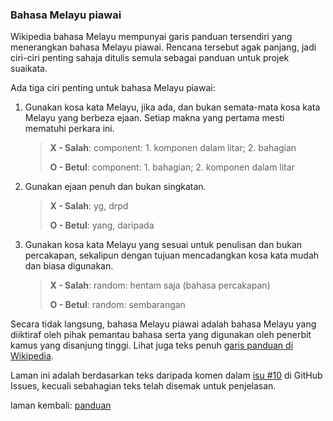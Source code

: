---
---

### Bahasa Melayu piawai

Wikipedia bahasa Melayu mempunyai garis panduan tersendiri
yang menerangkan bahasa Melayu piawai. Rencana tersebut agak
panjang, jadi ciri-ciri penting sahaja ditulis semula
sebagai panduan untuk projek suaikata.

Ada tiga ciri penting untuk bahasa Melayu piawai:

1. Gunakan kosa kata Melayu, jika ada, dan bukan semata-mata
kosa kata Melayu yang berbeza ejaan. Setiap makna yang
pertama mesti mematuhi perkara ini.

    > **X - Salah**: component: 1. komponen dalam litar;
    > 2. bahagian
    >
    > **O - Betul**: component: 1. bahagian;
    > 2. komponen dalam litar

2. Gunakan ejaan penuh dan bukan singkatan.

    > **X - Salah**: yg, drpd
    >
    > **O - Betul**: yang, daripada

3. Gunakan kosa kata Melayu yang sesuai untuk penulisan dan
bukan percakapan, sekalipun dengan tujuan mencadangkan kosa
kata mudah dan biasa digunakan.

    > **X - Salah**: random: hentam saja (bahasa percakapan)
    >
    > **O - Betul**: random: sembarangan

Secara tidak langsung, bahasa Melayu piawai adalah bahasa
Melayu yang diiktiraf oleh pihak pemantau bahasa serta yang
digunakan oleh penerbit kamus yang disanjung tinggi. Lihat
juga teks penuh [garis panduan di Wikipedia][a].

Laman ini adalah berdasarkan teks daripada komen dalam
[isu #10][b] di GitHub Issues, kecuali sebahagian teks
telah disemak untuk penjelasan.

laman kembali: [panduan][0]

  [0]: ../index.md
  [a]: https://ms.wikipedia.org/wiki/Wikipedia:Gunakan_bahasa_Melayu_piawai
  [b]: https://github.com/kmubiin/suaikata/issues/10

